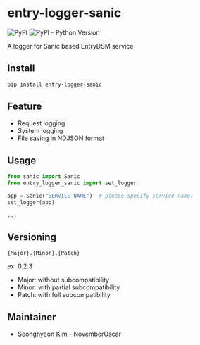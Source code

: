 # entry-logger-sanic
![PyPI](https://img.shields.io/pypi/v/entry-logger-sanic.svg)
![PyPI - Python Version](https://img.shields.io/pypi/pyversions/entry-logger-sanic.svg)

A logger for Sanic based EntryDSM service

## Install
```bash
pip install entry-logger-sanic
```

## Feature
- Request logging
- System logging
- File saving in NDJSON format

## Usage
```python
from sanic import Sanic
from entry_logger_sanic import set_logger

app = Sanic("SERVICE NAME")  # please specify service name!
set_logger(app)

...
```

## Versioning
```
{Major}.{Minor}.{Patch}
```
ex: 0.2.3

- Major: without subcompatibility
- Minor: with partial subcompatibility
- Patch: with full subcompatibility

## Maintainer

- Seonghyeon Kim - [NovemberOscar](https://github.com/NovemberOscar)